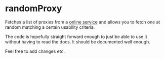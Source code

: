 # randomProxy
Fetches a list of proxies from a [online service]([https://proxylist.genode.com](https://geonode.com/free-proxy-list/)) and allows you to fetch one at random matching a certain usability criteria.

The code is hopefully straight forward enough to just be able to use it without having to read the docs. It should be documented well enough.

Feel free to add changes etc.

